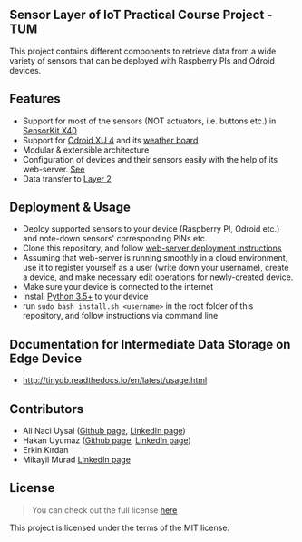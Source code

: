 ## Sensor Layer of  IoT Practical Course Project - TUM
This project contains different components to retrieve data from a wide variety of sensors that can be deployed with Raspberry PIs and Odroid devices. 

## Features
- Support for most of the sensors (NOT actuators, i.e. buttons etc.) in [SensorKit X40](http://sensorkit.en.joy-it.net/index.php?title=Main_Page)
- Support for [Odroid XU 4](https://www.odroid.co.uk/hardkernel-odroid-xu4) and its [weather board](http://www.hardkernel.com/main/products/prdt_info.php?g_code=G140264897696)
- Modular & extensible architecture
- Configuration of devices and their sensors easily with the help of its web-server. [See](https://gitlab.lrz.de/IoT-Practicum-Group/sensors/tree/master/iot-web-server)
- Data transfer to [Layer 2](https://gitlab.lrz.de/IoT-Practicum-Group/data_layer)

## Deployment & Usage

- Deploy supported sensors to your device (Raspberry PI, Odroid etc.) and note-down sensors' corresponding PINs etc.
- Clone this repository, and follow [web-server deployment instructions](https://gitlab.lrz.de/IoT-Practicum-Group/sensors/tree/master/iot-web-server)
- Assuming that web-server is running smoothly in a cloud environment, use it to register yourself as a user (write down your username), create a device, and make necessary edit operations for newly-created device.
- Make sure your device is connected to the internet
- Install [Python 3.5+](https://www.python.org/) to your device
- run `sudo bash install.sh <username>` in the root folder of this repository, and follow instructions via command line

## Documentation for Intermediate Data Storage on Edge Device
- http://tinydb.readthedocs.io/en/latest/usage.html

## Contributors
- Ali Naci Uysal ([Github page](https://github.com/alinaciuysal), [LinkedIn page](https://www.linkedin.com/in/ali-naci-uysal/))
- Hakan Uyumaz ([Github page](https://github.com/UyumazHakan), [LinkedIn page](https://www.linkedin.com/in/uyumazhakan/))
- Erkin Kırdan
- Mikayil Murad [LinkedIn page](https://www.linkedin.com/in/mikayilmurad/)

## License
>You can check out the full license [here](https://gitlab.lrz.de/IoT-Practicum-Group/sensors/blob/master/LICENSE)

This project is licensed under the terms of the MIT license.